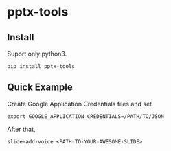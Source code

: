 # pptx-tools

## Install

Suport only python3.

```
pip install pptx-tools
```

## Quick Example

Create Google Application Credentials files and set

```
export GOOGLE_APPLICATION_CREDENTIALS=/PATH/TO/JSON
```

After that,

```
slide-add-voice <PATH-TO-YOUR-AWESOME-SLIDE>
```

